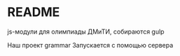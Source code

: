 # README #

js-модули для олимпиады ДМиТИ, собираются gulp

Наш проект grammar 
Запускается с помощью сервера 

